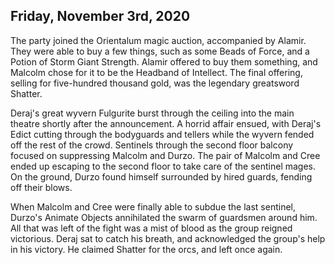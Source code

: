 ## Friday, November 3rd, 2020

The party joined the Orientalum magic auction, accompanied by Alamir.
They were able to buy a few things, such as some Beads of Force, and a Potion of Storm Giant Strength.
Alamir offered to buy them something, and Malcolm chose for it to be the Headband of Intellect.
The final offering, selling for five-hundred thousand gold, was the legendary greatsword Shatter.

Deraj's great wyvern Fulgurite burst through the ceiling into the main theatre shortly after the announcement.
A horrid affair ensued, with Deraj's Edict cutting through the bodyguards and tellers while the wyvern fended off the rest of the crowd.
Sentinels through the second floor balcony focused on suppressing Malcolm and Durzo.
The pair of Malcolm and Cree ended up escaping to the second floor to take care of the sentinel mages.
On the ground, Durzo found himself surrounded by hired guards, fending off their blows.

When Malcolm and Cree were finally able to subdue the last sentinel, Durzo's Animate Objects annihilated the swarm of guardsmen around him.
All that was left of the fight was a mist of blood as the group reigned victorious.
Deraj sat to catch his breath, and acknowledged the group's help in his victory.
He claimed Shatter for the orcs, and left once again.
